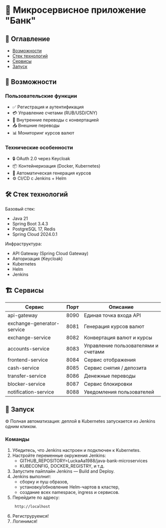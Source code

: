 # 🏦 Микросервисное приложение "Банк" 


## 📌 Оглавление
- [Возможности](#-возможности)
- [Стек технологий](#-стек-технологий)
- [Сервисы](#-сервисы)
- [Запуск](#-запуск)

## 🌟 Возможности

### Пользовательские функции
- ✅ Регистрация и аутентификация
- 💳 Управление счетами (RUB/USD/CNY)
- 🔄 Внутренние переводы с конвертацией
- 📤 Внешние переводы
- 📊 Мониторинг курсов валют

### Технические особенности
- 🔒 OAuth 2.0 через Keycloak
- 📦 Контейнеризация (Docker, Kubernetes)
- 🔄 Автоматическая генерация курсов
- ⚙️ CI/CD с Jenkins + Helm

## 🛠 Стек технологий

Базовый стек:
- Java 21
- Spring Boot 3.4.3
- PostgreSQL 17, Redis
- Spring Cloud 2024.0.1

Инфраструктура:
- API Gateway (Spring Cloud Gateway)
- Авторизация (Keycloak)
- Kubernetes
- Helm
- Jenkins


## 🏗 Сервисы

| Сервис                     | Порт | Описание                            |
|----------------------------|------|-------------------------------------|
| api-gateway                | 8090 | Единая точка входа API              |
| exchange-generator-service | 8081 | Генерация курсов валют              |
| exchange-service           | 8082 | Конвертация валют и курсы           |
| accounts-service           | 8083 | Управление пользователями и счетами |
| frontend-service           | 8084 | Сервис отображения                  |
| cash-service               | 8085 | Сервис снятия / депозита            |
| transfer-service           | 8086 | Денежные переводы                   |
| blocker-service            | 8087 | Сервис блокировки                   |
| notification-service       | 8088 | Уведомления пользователей           |

## 🚀 Запуск

⚙️ Полная автоматизация: деплой в Kubernetes запускается из Jenkins одним кликом.

### Команды
1. Убедитесь, что Jenkins настроен и подключен к Kubernetes.
2. Настройте переменные окружения Jenkins:
   * GITHUB_REPOSITORY=LuckaAa1988/java-bank-microservices
   * KUBECONFIG, DOCKER_REGISTRY, и т.д.
3. Запустите пайплайн Jenkins — Build and Deploy. 
4. Jenkins выполнит:
   * сборку и пуш образов,
   * установку/обновление Helm-чартов в кластер,
   * создание всех namespace, ingress и сервисов.
5. Перейдите по адресу:
   ```bash
    http://localhost
6. Региструруемся!
7. Логинимся!

